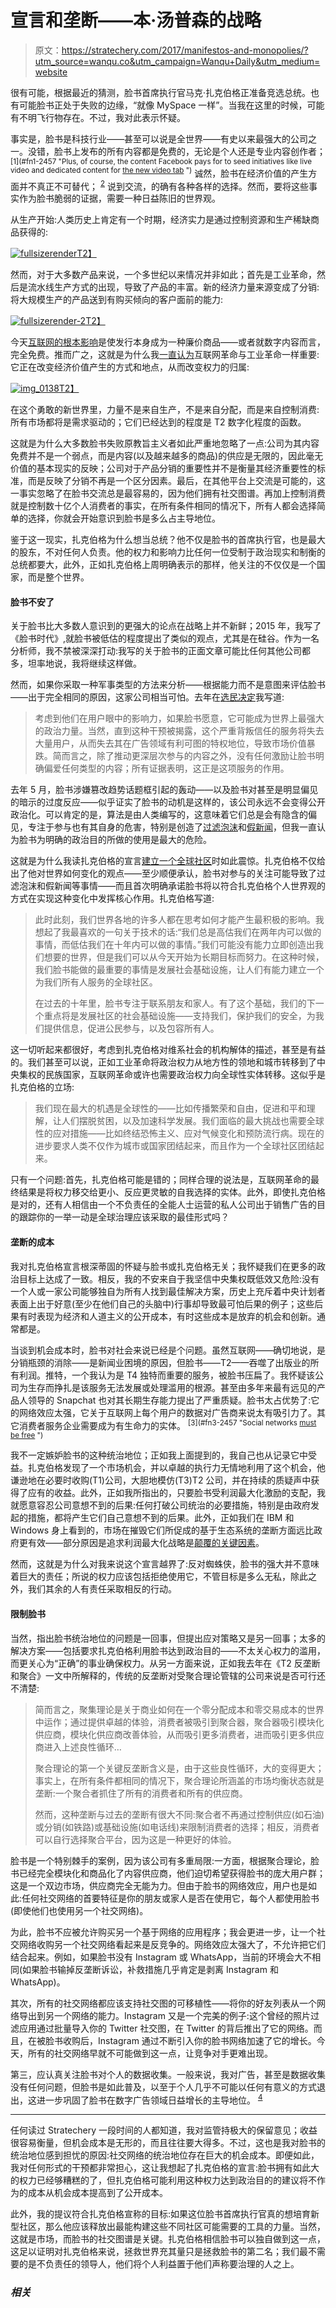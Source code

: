 # 宣言和垄断——本·汤普森的战略

> 原文：<https://stratechery.com/2017/manifestos-and-monopolies/?utm_source=wanqu.co&utm_campaign=Wanqu+Daily&utm_medium=website>

很有可能，根据最近的猜测，脸书首席执行官马克·扎克伯格正准备竞选总统。也有可能脸书正处于失败的边缘，“就像 MySpace 一样”。当我在这里的时候，可能有不明飞行物存在。不过，我对此表示怀疑。

事实是，脸书是科技行业——甚至可以说是全世界——有史以来最强大的公司之一。没错，脸书上发布的所有内容都是免费的，无论是个人还是专业内容创作者； <sup id="rf1-2457">[1](#fn1-2457 "Plus, of course, the content Facebook pays for to seed initiatives like live video and dedicated content for <a href="https://stratechery.com/2017/snap-s-1-follow-up-facebooks-earnings-hedging-the-future-of-advertising/">the new video tab</a> ")</sup> 诚然，脸书在经济价值的产生方面并不真正不可替代； <sup id="rf2-2457">[2](#fn2-2457 "To be clear, economic value is generated on Facebook, but the role Facebook plays, whether that be advertising, small business sites, buy-and-sell groups, etc., could be done by alternatives")</sup> 说到交流，的确有各种各样的选择。然而，要将这些事实作为脸书脆弱的证据，需要一种日益陈旧的世界观。

从生产开始:人类历史上肯定有一个时期，经济实力是通过控制资源和生产稀缺商品获得的:

[![fullsizerender](img/d5161362605d2416a9cb730a27c6ef75.png)T2】](https://i0.wp.com/stratechery.com/wp-content/uploads/2017/02/FullSizeRender.jpg?ssl=1)

然而，对于大多数产品来说，一个多世纪以来情况并非如此；首先是工业革命，然后是流水线生产方式的出现，导致了产品的丰富。新的经济力量来源变成了分销:将大规模生产的产品送到有购买倾向的客户面前的能力:

[![fullsizerender-2](img/b253135ff8310c9705dbcb8f1b1ecfc8.png)T2】](https://i0.wp.com/stratechery.com/wp-content/uploads/2017/02/FullSizeRender-2.jpg?ssl=1)

今天[互联网的根本影响](https://stratechery.com/2016/the-state-of-technology-at-the-end-of-2016/)是使发行本身成为一种廉价商品——或者就数字内容而言，完全免费。推而广之，这就是为什么我[一直认为](https://stratechery.com/2013/friction/)互联网革命与工业革命一样重要:它正在改变经济价值产生的方式和地点，从而改变权力的归属:

[![img_0138](img/80c9fb92715c8aebf3add7bf01e4532a.png)T2】](https://i0.wp.com/stratechery.com/wp-content/uploads/2017/02/IMG_0138.png?ssl=1)

在这个勇敢的新世界里，力量不是来自生产，不是来自分配，而是来自控制消费:所有市场都将是需求驱动的；它们已经达到的程度是 T2 数字化程度的函数。

这就是为什么大多数脸书失败原教旨主义者如此严重地忽略了一点:公司为其内容免费并不是一个弱点，而是内容(以及越来越多的商品)的供应是无限的，因此毫无价值的基本现实的反映；公司对于产品分销的重要性并不是衡量其经济重要性的标准，而是反映了分销不再是一个区分因素。最后，在其他平台上交流是可能的，这一事实忽略了在脸书交流总是最容易的，因为他们拥有社交图谱。再加上控制消费就是控制数十亿个人消费者的事实，在所有条件相同的情况下，所有人都会选择简单的选择，你就会开始意识到脸书是多么占主导地位。

鉴于这一现实，扎克伯格为什么想当总统？他不仅是脸书的首席执行官，也是最大的股东，不对任何人负责。他的权力和影响力比任何一位受制于政治现实和制衡的总统都要大，此外，正如扎克伯格上周明确表示的那样，他关注的不仅仅是一个国家，而是整个世界。

#### 脸书不安了

关于脸书比大多数人意识到的更强大的论点在战略上并不新鲜；2015 年，我写了《脸书时代》,就脸书被低估的程度提出了类似的观点，尤其是在硅谷。作为一名分析师，我不禁被深深打动:我写的关于脸书的正面文章可能比任何其他公司都多，坦率地说，我将继续这样做。

然而，如果你采取一种军事类型的方法来分析——根据能力而不是意图来评估脸书——出于完全相同的原因，这家公司相当可怕。去年在[选民决定](https://stratechery.com/2016/the-voters-decide/)我写道:

> 考虑到他们在用户眼中的影响力，如果脸书愿意，它可能成为世界上最强大的政治力量。当然，直到这种干预被揭露，这个严重背叛信任的服务将失去大量用户，从而失去其在广告领域有利可图的特权地位，导致市场价值暴跌。简而言之，除了推动更深层次参与的内容之外，没有任何激励让脸书明确偏爱任何类型的内容；所有证据表明，这正是这项服务的作用。

去年 5 月，脸书涉嫌篡改趋势话题框引起的轰动——以及脸书对甚至是明显偏见的暗示的过度反应——似乎证实了脸书的动机是这样的，该公司永远不会变得公开政治化。可以肯定的是，算法是由人类编写的，这意味着它们总是会有隐含的偏见，专注于参与也有其自身的危害，特别是创造了[过滤泡沫](https://stratechery.com/2016/the-real-problem-with-facebook-and-the-news/)和[假新闻](https://stratechery.com/2016/fake-news/)，但我一直认为脸书为明确的政治目的所做的使用是最大的危险。

这就是为什么我读扎克伯格的宣言[建立一个全球社区](https://www.facebook.com/notes/3707971095882612/)时如此震惊。扎克伯格不仅给出了他对世界如何变化的观点——至少顺便承认，脸书对参与的关注可能导致了过滤泡沫和假新闻等事情——而且首次明确承诺脸书将以符合扎克伯格个人世界观的方式在实现这种变化中发挥核心作用。扎克伯格写道:

> 此时此刻，我们世界各地的许多人都在思考如何才能产生最积极的影响。我想起了我最喜欢的一句关于技术的话:“我们总是高估我们在两年内可以做的事情，而低估我们在十年内可以做的事情。”我们可能没有能力立即创造出我们想要的世界，但是我们可以从今天开始为长期目标而努力。在这种时候，我们脸书能做的最重要的事情是发展社会基础设施，让人们有能力建立一个为我们所有人服务的全球社区。
> 
> 在过去的十年里，脸书专注于联系朋友和家人。有了这个基础，我们的下一个重点将是发展社区的社会基础设施——支持我们，保护我们的安全，为我们提供信息，促进公民参与，以及包容所有人。

这一切听起来都很好，考虑到扎克伯格对维系社会的机构解体的描述，甚至是有益的。我们甚至可以说，正如工业革命将政治权力从地方性的领地和城市转移到了中央集权的民族国家，互联网革命或许也需要政治权力向全球性实体转移。这似乎是扎克伯格的立场:

> 我们现在最大的机遇是全球性的——比如传播繁荣和自由，促进和平和理解，让人们摆脱贫困，以及加速科学发展。我们面临的最大挑战也需要全球性的应对措施——比如终结恐怖主义、应对气候变化和预防流行病。现在的进步要求人类不仅作为城市或国家团结起来，而且作为一个全球社区团结起来。

只有一个问题:首先，扎克伯格可能是错的；同样合理的说法是，互联网革命的最终结果是将权力移交给更小、反应更灵敏的自我选择的实体。此外，即使扎克伯格是对的，还有人相信由一个不负责任的全能人士运营的私人公司出于销售广告的目的跟踪你的一举一动是全球治理应该采取的最佳形式吗？

#### 垄断的成本

我对扎克伯格宣言根深蒂固的怀疑与脸书或扎克伯格无关；我怀疑我们在更多的政治目标上达成了一致。相反，我的不安来自于我坚信中央集权既低效又危险:没有一个人或一家公司能够独自为所有人找到最佳解决方案，历史上充斥着中央计划者表面上出于好意(至少在他们自己的头脑中)行事却导致最可怕后果的例子；这些后果有时表现为经济和人道主义的公开成本，有时这些成本是放弃的机会和创新。通常都是。

当谈到机会成本时，脸书对社会来说已经是个问题。虽然互联网——确切地说，是分销瓶颈的消除——是新闻业困境的原因，但脸书——T2——吞噬了出版业的所有利润。推特，一个我认为是 T4 独特而重要的服务，被脸书压扁了。我怀疑该公司为生存而挣扎是该服务无法发展或处理滥用的根源。甚至由多年来最有远见的产品人领导的 Snapchat 也对其长期生存能力提出了严重质疑。脸书太占优势了:它的网络效应太强，它关于互联网上每个用户的数据对广告商来说太有吸引力了。其它消费者服务企业需要成为有生命力的实体。 <sup id="rf3-2457">[3](#fn3-2457 "Social networks <a href="https://stratechery.com/2014/ello-consumer-friendly-business-models/">must be free</a> ")</sup>

我不一定嫉妒脸书的这种统治地位；正如我上面提到的，我自己也从记录它中受益。扎克伯格发现了一个市场机会，并以卓越的执行力无情地利用了这个机会，他谦逊地在必要时收购(T1)公司，大胆地模仿(T3)T2 公司，并在持续的质疑声中获得了应有的收益。此外，正如我所指出的，只要脸书受利润最大化激励的支配，我就愿意容忍公司意想不到的后果:任何打破公司统治的必要措施，特别是由政府发起的措施，都将产生它们自己意想不到的后果。此外，正如我们在 IBM 和 Windows 身上看到的，市场在摧毁它们所促成的基于生态系统的垄断方面远比政府更有效——部分原因是追求利润最大化战略是[颠覆的关键因素](https://hbr.org/1995/01/disruptive-technologies-catching-the-wave)。

然而，这就是为什么对我来说这个宣言越界了:反对蜘蛛侠，脸书的强大并不意味着巨大的责任；所说的权力应该包括拒绝使用它，不管目标是多么无私，除此之外，我们其余的人有责任采取相反的行动。

#### 限制脸书

当然，指出脸书统治地位的问题是一回事，但提出应对策略又是另一回事；太多的解决方案——包括要求扎克伯格利用脸书达到政治目的——不太关心权力的滥用，而更关心为“正确”的事业确保权力。从另一方面来说，正如我去年在《T2 反垄断和聚合》一文中所解释的，传统的反垄断对受聚合理论管辖的公司来说是否可行还不清楚:

> 简而言之，聚集理论是关于商业如何在一个零分配成本和零交易成本的世界中运作；通过提供卓越的体验，消费者被吸引到聚合器，聚合器吸引模块化供应商，模块化供应商改善体验，从而吸引更多消费者，进而吸引更多供应商进入上述良性循环…
> 
> 聚合理论的第一个关键反垄断含义是，由于这些良性循环，大的变得更大；事实上，在所有条件都相同的情况下，聚合理论所涵盖的市场均衡状态就是垄断:一个聚合者抓住了所有的消费者和所有的供应商。
> 
> 然而，这种垄断与过去的垄断有很大不同:聚合者不再通过控制供应(如石油)或分销(如铁路)或基础设施(如电话线)来限制消费者的选择；相反，消费者可以自行选择聚合平台，因为这是一种更好的体验。

脸书是一个特别棘手的案例，因为该公司有多重局限:一方面，根据聚合理论，脸书已经完全模块化和商品化了内容供应商，他们迫切希望获得脸书的庞大用户群；这是一个双边市场，供应商完全无能为力。但由于脸书的网络效应，用户也是如此:任何社交网络的首要特征是你的朋友或家人是否在使用它，每个人都使用脸书(即使他们也使用另一个社交网络)。

为此，脸书不应被允许购买另一个基于网络的应用程序；我会更进一步，让一个社交网络收购另一个社交网络看起来是反竞争的。网络效应太强大了，不允许把它们结合起来。例如，如果脸书没有 Instagram 或 WhatsApp，当前的环境会大不相同(如果脸书输掉反垄断诉讼，补救措施几乎肯定是剥离 Instagram 和 WhatsApp)。

其次，所有的社交网络都应该支持社交图的可移植性——将你的好友列表从一个网络导出到另一个网络的能力。Instagram 又是一个完美的例子:这个曾经的照片过滤应用通过批量导入你的 Twitter 社交图，在 Twitter 的背后推出了它的网络。而且，在被脸书收购后，Instagram 通过不断引入你的脸书网络加速了它的增长。今天，所有的社交网络早就不可能做到这一点，让竞争对手更难出现。

第三，应认真关注脸书对个人的数据收集。一般来说，我对广告，甚至是数据收集没有任何问题，但脸书是如此普及，以至于个人几乎不可能以任何有意义的方式退出，这进一步巩固了脸书在数字广告领域日益增长的主导地位。 <sup id="rf4-2457">[4](#fn4-2457 "Google is a separate topic")</sup>

* * *

任何读过 Stratechery 一段时间的人都知道，我对监管持极大的保留意见；收益很容易衡量，但机会成本是无形的，而且往往要大得多。不过，这也是我对脸书的统治地位感到担忧的原因:社交网络的统治地位存在巨大的机会成本。即便如此，我对任何形式的干预都非常担心，这让我想起了扎克伯格的宣言:脸书拥有如此大的权力已经够糟糕的了，但扎克伯格可能利用这种权力达到政治目的的建议将不作为的成本从机会成本提高到了公开成本。

此外，我的提议符合扎克伯格宣称的目标:如果这位脸书首席执行官真的想培育新型社区，那么他应该释放出最能构建这些不同社区可能需要的工具的力量。当然，这就是市场，而脸书的社交图谱是关键。扎克伯格相信脸书可以独自做到这一点，这足以证明对扎克伯格来说，拯救世界充其量只是拯救脸书的第二名；我们最不需要的是不负责任的领导人，他们将个人利益置于他们声称要治理的人之上。

### *相关*